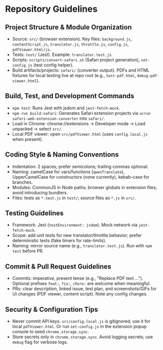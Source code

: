 # Repository Guidelines

## Project Structure & Module Organization
- Source: `src/` (browser extension). Key files: `background.js`, `contentScript.js`, `translator.js`, `throttle.js`, `config.js`, `pdfViewer.html/js`.
- Tests: `test/` (Jest). Example: `translator.test.js`.
- Scripts: `scripts/convert-safari.sh` (Safari project generation), `set-config.js` (test config helper).
- Build artifacts/projects: `safari/` (converter output). PDFs and HTML fixtures for local testing live at repo root (e.g., `test-pdf.html`, `debug-pdf-viewer.html`).

## Build, Test, and Development Commands
- `npm test`: Runs Jest with jsdom and `jest-fetch-mock`.
- `npm run build:safari`: Generates Safari extension projects via `xcrun safari-web-extension-converter` into `safari/`.
- Load in Chrome: chrome://extensions → Developer mode → Load unpacked → select `src/`.
- Local PDF viewer: open `src/pdfViewer.html` (uses `config.local.js` when present).

## Coding Style & Naming Conventions
- Indentation: 2 spaces; prefer semicolons; trailing commas optional.
- Naming: camelCase for vars/functions (`qwenTranslate`), UpperCamelCase for constructors (none currently), kebab-case for branches.
- Modules: CommonJS in Node paths; browser globals in extension files; avoid introducing bundlers.
- Files: tests as `*.test.js` in `test/`; source files as `*.js` in `src/`.

## Testing Guidelines
- Framework: Jest (`testEnvironment: jsdom`). Mock network via `jest-fetch-mock`.
- Scope: add unit tests for new translator/throttle behavior; prefer deterministic tests (fake timers for rate-limits).
- Naming: mirror source name (e.g., `translator.test.js`). Run with `npm test` before PR.

## Commit & Pull Request Guidelines
- Commits: imperative, present tense (e.g., "Replace PDF text …"). Optional prefixes `feat:`, `fix:`, `chore:` are welcome when meaningful.
- PRs: clear description, linked issue, test plan, and screenshots/GIFs for UI changes (PDF viewer, content script). Note any config changes.

## Security & Configuration Tips
- Never commit API keys. `src/config.local.js` is gitignored; use it for local `pdfViewer.html`. Or run `set-config.js` in the extension popup console to seed `chrome.storage.sync`.
- Store secrets only in `chrome.storage.sync`. Avoid logging secrets; use `debug` flag for verbose logs.
